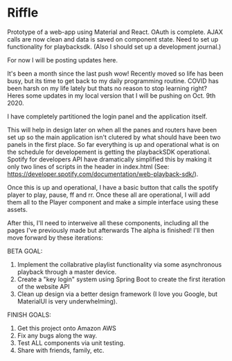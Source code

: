 # Riffle
Prototype of a web-app using Material and React. OAuth is complete. 
AJAX calls are now clean and data is saved on component state. 
Need to set up functionality for playbacksdk. (Also I should set up a development journal.)

For now I will be posting updates here.

It's been a month since the last push wow! Recently moved so life has been busy, but its time to
get back to my daily programming routine. COVID has been harsh on my life lately but thats no reason
to stop learning right? Heres some updates in my local version that I will be pushing on Oct. 9th 2020.

I have completely partitioned the login panel and the application itself. 

This will help in design later on when all the panes and routers have been set up so the main application
isn't clutered by what should have been two panels in the first place. So far everything is up and operational
what is on the schedule for developement is getting the playbackSDK operational. Spotify for developers API 
have dramatically simplified this by making it only two lines of scripts in the header in index.html
(See: https://developer.spotify.com/documentation/web-playback-sdk/).

Once this is up and operational, I have a basic button that calls the spotify player to play, pause, ff and rr.
Once these all are operational, I will add them all to the Player component and make a simple interface using these assets.

After this, I'll need to interweive all these components, including all the pages I've previously made but afterwards 
The alpha is finished! I'll then move forward by these iterations:

BETA GOAL: 
  1. Implement the collabrative playlist functionality via some asynchronous playback through a master device.
  2. Create a "key login" system using Spring Boot to create the first iteration of the website API
  3. Clean up design via a better design framework (I love you Google, but MaterialUI is very underwhelming).

FINISH GOALS:
  1. Get this project onto Amazon AWS
  2. Fix any bugs along the way.
  3. Test ALL components via unit testing. 
  4. Share with friends, family, etc. 

